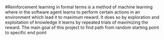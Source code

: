 #Reinforcement learning in formal terms is a method of machine learning where in the software agent learns to perform certain actions in an environment which lead it to maximum reward. It does so by exploration and exploitation of knowledge it learns by repeated trials of maximizing the reward.
The main goal of this project to find path from random starting point to specific end point

